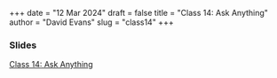 +++
date = "12 Mar 2024"
draft = false
title = "Class 14: Ask Anything"
author = "David Evans"
slug = "class14"
+++

### Slides

[Class 14: Ask Anything](https://www.dropbox.com/scl/fi/jqzdu00ndbqxp1wwprlkf/cs1010-class14.pdf?rlkey=i8akroso98k3famhaci2wpkml&dl=0)